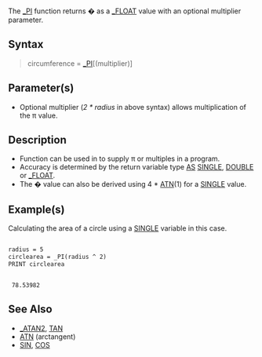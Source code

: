 The [_PI](_PI) function returns **�** as a [_FLOAT](_FLOAT) value with an optional multiplier parameter.

## Syntax

> circumference = [_PI](_PI)[(multiplier)] 

## Parameter(s)

* Optional multiplier (*2 * radius* in above syntax) allows multiplication of the π value.

## Description

* Function can be used in to supply π or multiples in a program.
* Accuracy is determined by the return variable type [AS](AS) [SINGLE](SINGLE), [DOUBLE](DOUBLE) or [_FLOAT](_FLOAT).
* The � value can also be derived using 4 * [ATN](ATN)(1) for a [SINGLE](SINGLE) value.

## Example(s)

Calculating the area of a circle using a [SINGLE](SINGLE) variable in this case.

```vb

radius = 5
circlearea = _PI(radius ^ 2)
PRINT circlearea

``` 

```text

 78.53982

```

## See Also

* [_ATAN2](_ATAN2), [TAN](TAN)
* [ATN](ATN) (arctangent)
* [SIN](SIN), [COS](COS)
